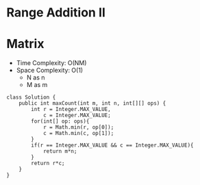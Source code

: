 # Range Addition II

# Matrix

- Time Complexity: O(NM)
- Space Complexity: O(1)
  - N as n
  - M as m

```
class Solution {
    public int maxCount(int m, int n, int[][] ops) {
        int r = Integer.MAX_VALUE,
            c = Integer.MAX_VALUE;
        for(int[] op: ops){
            r = Math.min(r, op[0]);
            c = Math.min(c, op[1]);
        }
        if(r == Integer.MAX_VALUE && c == Integer.MAX_VALUE){
            return m*n;
        }
        return r*c;
    }
}
```
